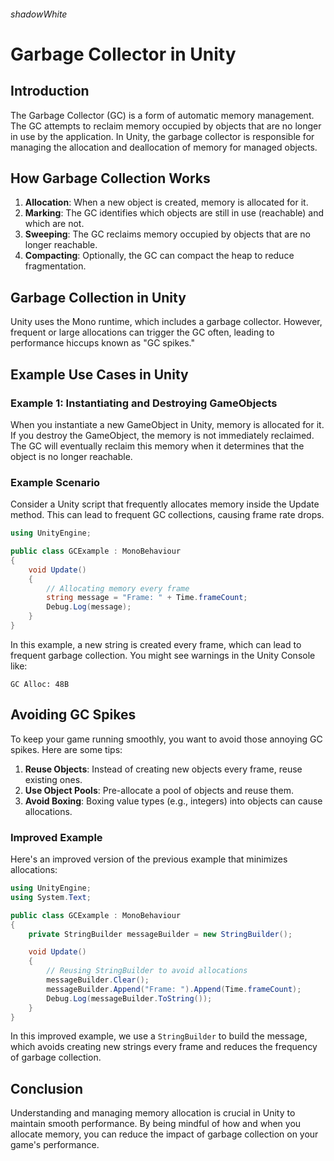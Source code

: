 ###### shadowWhite
# Garbage Collector in Unity

## Introduction

The Garbage Collector (GC) is a form of automatic memory management. The GC attempts to reclaim memory occupied by objects that are no longer in use by the application. In Unity, the garbage collector is responsible for managing the allocation and deallocation of memory for managed objects.

## How Garbage Collection Works

1. **Allocation**: When a new object is created, memory is allocated for it.
2. **Marking**: The GC identifies which objects are still in use (reachable) and which are not.
3. **Sweeping**: The GC reclaims memory occupied by objects that are no longer reachable.
4. **Compacting**: Optionally, the GC can compact the heap to reduce fragmentation.

## Garbage Collection in Unity

Unity uses the Mono runtime, which includes a garbage collector. However, frequent or large allocations can trigger the GC often, leading to performance hiccups known as "GC spikes."

## Example Use Cases in Unity

### Example 1: Instantiating and Destroying GameObjects

When you instantiate a new GameObject in Unity, memory is allocated for it. If you destroy the GameObject, the memory is not immediately reclaimed. The GC will eventually reclaim this memory when it determines that the object is no longer reachable.

### Example Scenario

Consider a Unity script that frequently allocates memory inside the Update method. This can lead to frequent GC collections, causing frame rate drops.

```csharp
using UnityEngine;

public class GCExample : MonoBehaviour
{
    void Update()
    {
        // Allocating memory every frame
        string message = "Frame: " + Time.frameCount;
        Debug.Log(message);
    }
}
```

In this example, a new string is created every frame, which can lead to frequent garbage collection. You might see warnings in the Unity Console like:
```
GC Alloc: 48B
```

## Avoiding GC Spikes

To keep your game running smoothly, you want to avoid those annoying GC spikes. Here are some tips:

1. **Reuse Objects**: Instead of creating new objects every frame, reuse existing ones.
2. **Use Object Pools**: Pre-allocate a pool of objects and reuse them.
3. **Avoid Boxing**: Boxing value types (e.g., integers) into objects can cause allocations.

### Improved Example

Here's an improved version of the previous example that minimizes allocations:

```csharp
using UnityEngine;
using System.Text;

public class GCExample : MonoBehaviour
{
    private StringBuilder messageBuilder = new StringBuilder();

    void Update()
    {
        // Reusing StringBuilder to avoid allocations
        messageBuilder.Clear();
        messageBuilder.Append("Frame: ").Append(Time.frameCount);
        Debug.Log(messageBuilder.ToString());
    }
}
```

In this improved example, we use a `StringBuilder` to build the message, which avoids creating new strings every frame and reduces the frequency of garbage collection.

## Conclusion

Understanding and managing memory allocation is crucial in Unity to maintain smooth performance. By being mindful of how and when you allocate memory, you can reduce the impact of garbage collection on your game's performance.


